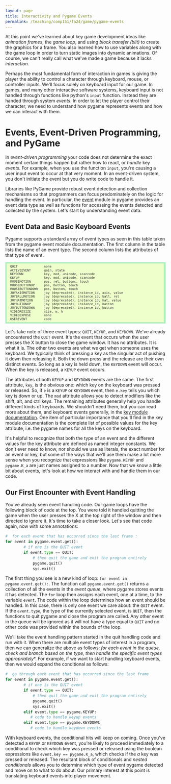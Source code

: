 ```yaml
---
layout: page
title: Interactivity and Pygame Events
permalink: /teaching/comp151/fa24/game/pygame-events
---
```



At this point we've learned about key game development ideas like *animation frames*, the *game loop*, and using *block transfer (blit)* to create the graphics for a frame. You also learned how to use variables along with the game loop in order to turn static images into dynamic animations.  Of course, we can't really call what we've made a game because it lacks *interaction*.

Perhaps the most fundamental form of interaction in games is giving the player the ability to control a character through keyboard, mouse, or controller inputs. We'll focus solely on keyboard input for our game.  In games, and many other interactive software systems, keyboard input is not handled through functions like python's `input` function. Instead they are handed through system *events*.  In order to let the player control their character, we need to understand how pygame represents events and how we can interact with them.


# Events, Event-Driven Programming, and PyGame

In *event-driven programming* your code does not determine the exact moment certain things happen but rather how to react, or *handle* key *events*.  For example, when you use the function `input`, you're causing a user input event to occur at that very moment. In an event-driven system, you don't initiate the event but you do write code to handle it.

Libraries like PyGame provide robust event detection and collection mechanisms so that programmers can focus predominately on the logic for handling the event.  In particular, the [event](https://www.pygame.org/docs/ref/event.html) module in pygame provides an event data type as well as functions for accessing the events detected and collected by the system. Let's start by understanding event data.

## Event Data and Basic Keyboard Events

Pygame supports a standard array of event types as seen in this table taken from the pygame event module documentation. The first column in the table lists the name of an event type. The second column lists the attributes of that type of event.

![](pygameevents.png)

Let's take note of three event types: `QUIT`, `KEYUP`, and `KEYDOWN`. We've already encountered the `QUIT` event. It's the event that occurs when the user presses the X button to close the game window. It has no attributes. It is what it is. The other two events are what we get when someone uses the keyboard. We typically think of pressing a key as the singular act of pushing it down then releasing it. Both the down press and the release are their own distinct events. So long as a key is held down, the `KEYDOWN` event will occur. When the key is released, a `KEYUP` event occurs.

The attributes of both `KEYUP` and `KEYDOWN` events are the same. The first attribute, `key`, is the obvious one: which key on the keyboard was pressed or released. So, if `e` is a `KEYUP` or `KEYDOWN` event, then `e.key` tells you which key is down or up. The `mod` attribute allows you to detect modifiers like the shift, alt, and ctrl keys. The remaining attributes generally help you handle different kinds of keyboards. We shouldn't need them, but you can read more about them, and keyboard events generally, in the [key module documentation](https://www.pygame.org/docs/ref/key.html). One item of particular importance that you'll find in the key module  documentation is the complete list of possible values for the key attribute, i.e. the pygame names for all the keys on the keyboard.

It's helpful to recognize that both the type of an event and the different values for the key attribute are defined as named integer constants. We don't ever need to know, nor should we use as literals, the exact number for an event or key, but some of the ways that we'll use them make a lot more sense when you recognize that  expressions like `pygame.KEYUP` and `pygame.K_a` are just names assigned to a number. Now that we know a little bit about events, let's look at how we interact with and handle them in our code.


## Our First Encounter with Event Handling

You've already seen event handling code. Our game loops have the following block of code at the top. You were told it handled quitting the game when the user presses the X at the top right of  the window and then directed to ignore it. It's time to take a closer look. Let's see that code again, now with some annotations:

```Python
#  for each event that has occurred since the last frame :
for event in pygame.event.get():
        # if one is the QUIT event
        if event.type == QUIT:
            # then quit the game and exit the program entirely
            pygame.quit()
            sys.exit()
```

The first thing you see is a new kind of loop: `for event in pygame.event.get():`. The function call `pygame.event.get()` returns a collection of all the events in the *event queue*, where pygame stores events it has detected.  The `for` loop then assigns each event, one at a time, to the variable `event`. The code within the loop determines how an event should be handled. In this case, there is only one event we care about: the `QUIT` event. If the `event.type`, the type of the currently selected event, is `QUIT`, then the functions to quit pygame and close the program are called. Any other event in the queue will be ignored as it will not have a type equal to `QUIT` and no other code was provided within the bounds of the loop.

We'll take the event handling pattern started in the quit handling code and run with it. When there are multiple event types of interest in a program, then we can generalize the above as follows: *for each event in the queue, check and branch based on the type, then handle the specific event types appropriately**. For example, if we want to start handling keyboard events, then we would expand the conditional as follows:
```Python
#  go through each event that has occurred since the last frame
for event in pygame.event.get():
        # if one is the QUIT event
        if event.type == QUIT:
            # then quit the game and exit the program entirely
            pygame.quit()
            sys.exit()
        elif event.type == pygame.KEYUP:
           # code to handle keyup events
        elif event.type == pygame.KEYDOWN:
           # code to handle keydown events
```

With keyboard events, the conditional hits will keep on coming. Once you've detected a `KEYUP` or `KEYDOWN` event, you're likely to proceed immediately to a conditional to check which key was pressed or released using the boolean expressions like `event.key == pygame.K_a`, which checks if the *a* key was pressed or released. The resultant block of conditionals and *nested conditionals* allows you to determine which type of event pygame detected and move on to what to do about.  Our primary interest at this point is translating keyboard events into player movement.
